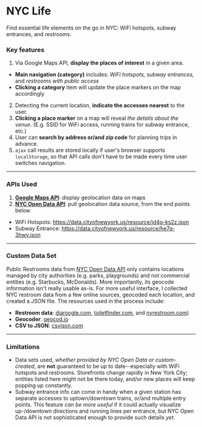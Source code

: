 # NYC Life
Find essential life elements on the go in NYC: WiFi hotspots, subway entrances, and restrooms.

### Key features

1. Via Google Maps API, **display the places of interest** in a given area.
  - **Main navigation (category)** includes: *WiFi hotspots, subway entrances,* and *restrooms with public access*
  - **Clicking a category** item will update the place markers on the map accordingly
2. Detecting the current location, **indicate the accesses nearest** to the user.
3. **Clicking a place marker** on a map will reveal *the details about the venue*. (E.g. SSID for WiFi access, running trains for subway entrance, etc.)
4. User can **search by address or/and zip code** for planning trips in advance.
5. `ajax` call results are stored locally if user's browser supports `localStorage`, so that API calls don't have to be made every time user switches navigation.

---

### APIs Used

1. [**Google Maps API**](https://developers.google.com/maps/): display geolocation data on maps
2. [**NYC Open Data API**](https://data.cityofnewyork.us/): pull geolocation data source, from the end points below
  - WiFi Hotspots: https://data.cityofnewyork.us/resource/jd4g-ks2z.json
  - Subway Entrance: https://data.cityofnewyork.us/resource/he7q-3hwy.json

---

### Custom Data Set

Public Restrooms data from [NYC Open Data API](https://data.cityofnewyork.us/resource/h87e-shkn.json) only contains locations managed by city authorities (e.g. parks, playgrounds) and not commercial entities (e.g. Starbucks, McDonalds). More importantly, its geocode information isn't really usable as-is. For more useful interface, I collected NYC restroom data from a few online sources, geocoded each location, and created a JSON file. The resources used in the process include:

- **Restroom data**: [diaroogle.com](http://diaroogle.com/toilets), [toiletfinder.com](http://www.toiletfinder.com/), and [nyrestroom.com](http://m3.mappler.net/nyrestroom/))
- **Geocoder**: [geocod.io](https://geocod.io/)
- **CSV to JSON**: [csvjson.com](http://www.csvjson.com/csv2json)

---

### Limitations

- Data sets used, *whether provided by NYC Open Data or custom-created*, are **not** guaranteed to be up to date--especially with WiFi hotspots and restrooms. Storefronts change rapidly in New York City; entities listed here might not be there today, and/or new places will keep popping up constantly.
- Subway entrance info can come in handy when a given station has separate accesses to uptown/downtown trains, or/and multiple entry points. This feature *can be more useful* if it could actually visualize up-/downtown directions and running lines per entrance, but NYC Open Data API is not sophisticated enough to provide such details *yet*.
